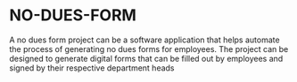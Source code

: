 # NO-DUES-FORM


A no dues form project can be a software application that helps automate the process of generating no dues forms for employees. The project can be designed to generate digital forms that can be filled out by employees and signed by their respective department heads
